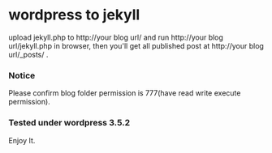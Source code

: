 # wordpress to jekyll

upload jekyll.php to http://your blog url/ and run http://your blog url/jekyll.php in browser, then you'll get all published post at http://your blog url/_posts/ .

### Notice
Please confirm blog folder permission is 777(have read write execute permission). 

### Tested under wordpress 3.5.2
Enjoy It.
